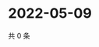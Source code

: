 # 2022-05-09

共 0 条

<!-- BEGIN WEIBO -->
<!-- 最后更新时间 Mon May 09 2022 17:16:57 GMT+0800 (China Standard Time) -->

<!-- END WEIBO -->
